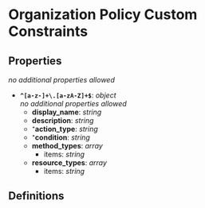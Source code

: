 # Organization Policy Custom Constraints

<!-- markdownlint-disable MD036 -->

## Properties

*no additional properties allowed*

- **`^[a-z-]+\.[a-zA-Z]+$`**: *object*
  <br>*no additional properties allowed*
  - **display_name**: *string*
  - **description**: *string*
  - ⁺**action_type**: *string*
  - ⁺**condition**: *string*
  - **method_types**: *array*
    - items: *string*
  - **resource_types**: *array*
    - items: *string*

## Definitions

